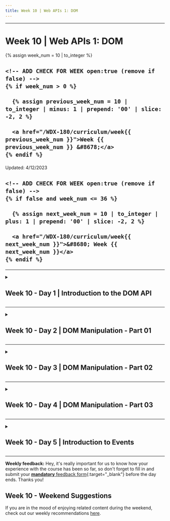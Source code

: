 ```yaml
---
title: Week 10 | Web APIs 1: DOM
---
```


<hr class="mb-0">

<h1 id="{{ Week 10-Web APIs 1: DOM | slugify }}">
  <span class="week-prefix">Week 10 |</span> Web APIs 1: DOM
</h1>

<div class="week-controls">

  {% assign week_num = 10 | to_integer %}

  <h2 class="week-controls__previous_week">

    <!-- ADD CHECK FOR WEEK open:true (remove if false) -->
    {% if week_num > 0 %}

      {% assign previous_week_num = 10 | to_integer | minus: 1 | prepend: '00' | slice: -2, 2 %}

      <a href="/WDX-180/curriculum/week{{ previous_week_num }}">Week {{ previous_week_num }} &#8678;</a>
    {% endif %}

  </h2>

  <span>Updated: 4/12/2023</span>

  <h2 class="week-controls__next_week">

    <!-- ADD CHECK FOR WEEK open:true (remove if false) -->
    {% if false and week_num <= 36 %}

      {% assign next_week_num = 10 | to_integer | plus: 1 | prepend: '00' | slice: -2, 2 %}

      <a href="/WDX-180/curriculum/week{{ next_week_num }}">&#8680; Week {{ next_week_num }}</a>
    {% endif %}

  </h2>

</div>

---

<!-- Week 10 - Day 1 | Introduction to the DOM API -->
<details markdown="1">
  <summary>
    <h2>
      <span class="summary-day">Week 10 - Day 1</span> | Introduction to the DOM API</h2>
  </summary>

### Schedule

  - [Study](#study-plan)
  - [Exercises](#exercises)
  - [Extra Resources](#extra-resources)

### Study Plan

  > "The making of good software takes time.
  > If you try to make it take less time, it will take more time."



  - [Watch: **HTML vs DOM? Let’s debug them**](https://www.youtube.com/watch?v=J-02VNxE7lE){:target="_blank"} to understand the basic difference between these two very crucial concepts in Web Development and start building an intuition around the Document Object Model (DOM).
    - **Duration:** 5min
    - **Level:** Beginner

  - **Practice time!** Now that you know the difference between HTML and the DOM, and got a first test of working with the DOM using the `DevTools`, it's time to practice those skills and become comfortable with DOM manipulation.
    - Go through this [**document**](https://developer.chrome.com/docs/devtools/dom/){:target="_blank"} and stop at each section to practice the command or tool described in your browser.

  <!-- TODO: Integrate into the curriculum (as a Module?): https://github.com/GoogleChrome/developer.chrome.com/blob/main/site/en/docs/devtools/dom/index.md -->



  <!-- TODO: Review + Add Practice -->


  - Watch lessons 1-7* from [**JavaScript DOM Manipulation Mastery: A Comprehensive Guide**](https://www.youtube.com/watch?v=BGkc6dKUZ84){:target="_blank"} and try to replicate as much as you can in your local environment.
    - **Duration:** 65min
    - **Level:** Intermediate

  _*up to `LESSON 8: DOM EVENT BASICS` section, around 01:04:46_

<!-- Summary -->

<!-- Exercises -->

<!-- Extra Resources -->

<!-- Sources and Attributions -->
  
</details>

<hr class="mt-1">

<!-- Week 10 - Day 2 | DOM Manipulation - Part 01 -->
<details markdown="1">
  <summary>
    <h2>
      <span class="summary-day">Week 10 - Day 2</span> | DOM Manipulation - Part 01</h2>
  </summary>

### Schedule

  - [Study](#study-plan-NN)
  - [Exercises](#exercises-NN)
  - [Extra Resources](#extra-resources-NN)

### Study Plan

  **Document Object Model (DOM) Manipulation - Part 01**

  HTML document is structured as a JavaScript Object. Every HTML element has a different properties which can help to manipulate it. It is possible to get, create, append or remove HTML elements using JavaScript. Check the examples below. Selecting HTML element using JavaScript is similar to selecting using CSS. To select an HTML element, we use tag name, id, class name or other attributes.

  **Getting Element**

  We can access already created element or elements using JavaScript. To access or get elements we use different methods. The code below has four _h1_ elements. Let us see the different methods to access the _h1_ elements.

  ```html
  <!DOCTYPE html>
    <html lang="en">
      <head>
        <title>Document Object Model</title>
      </head>
      <body>

      <h1 class='title' id='first-title'>First Title</h1>
      <h1 class='title' id='second-title'>Second Title</h1>
      <h1 class='title' id='third-title'>Third Title</h1>
      <h1></h1>

      </body>
    </html>
  ```

  **Getting elements by tag name**

  **_getElementsByTagName()_**:takes a tag name as a string parameter and this method returns an HTMLCollection object. An HTMLCollection is an array like object of HTML elements. The length property provides the size of the collection. Whenever we use this method we access the individual elements using index or after loop through each individual items. An HTMLCollection does not support all array methods therefore we should use regular for loop instead of forEach.

  ```js
  // syntax
  document.getElementsByTagName('tagname')
  ```

  ```js
  const allTitles = document.getElementsByTagName('h1')

  console.log(allTitles) //HTMLCollections
  console.log(allTitles.length) // 4

  for (let i = 0; i < allTitles.length; i++) {
    console.log(allTitles[i]) // prints each elements in the HTMLCollection
  }
  ```

 **Getting elements by class name**

  **_getElementsByClassName()_** method returns an HTMLCollection object. An HTMLCollection is an array like list of HTML elements. The length property provides the size of the collection. It is possible to loop through all the HTMLCollection elements. See the example below

  ```js
  //syntax
  document.getElementsByClassName('classname')
  ```

  ```js
  const allTitles = document.getElementsByClassName('title')

  console.log(allTitles) //HTMLCollections
  console.log(allTitles.length) // 4

  for (let i = 0; i < allTitles.length; i++) {
    console.log(allTitles[i]) // prints each elements in the HTMLCollection
  }
  ```

  **Getting an element by id**

  **_getElementsById()_** targets a single HTML element. We pass the id without # as an argument.

  ```js
  //syntax
  document.getElementById('id')
  ```

  ```js
  let firstTitle = document.getElementById('first-title')
  console.log(firstTitle) // <h1>First Title</h1>
  ```

  **Getting elements by using querySelector methods**

  The _document.querySelector_ method can select an HTML or HTML elements by tag name, by id or by class name.

  **_querySelector_**: can be used to select HTML element by its tag name, id or class. If the tag name is used it selects only the first element.

  ```js
  let firstTitle = document.querySelector('h1') // select the first available h1 element
  let firstTitle = document.querySelector('#first-title') // select id with first-title
  let firstTitle = document.querySelector('.title') // select the first available element with class title
  ```

  **_querySelectorAll_**: can be used to select html elements by its tag name or class. It returns a nodeList which is an array like object which supports array methods. We can use **_for loop_** or **_forEach_** to loop through each nodeList elements.

  ```js
  const allTitles = document.querySelectorAll('h1') # selects all the available h1 elements in the page

  console.log(allTitles.length) // 4
  for (let i = 0; i < allTitles.length; i++) {
    console.log(allTitles[i])
  }

  allTitles.forEach(title => console.log(title))
  const allTitles = document.querySelectorAll('.title') // the same goes for selecting using class
  ```

  **Adding attribute**

  An attribute is added in the opening tag of HTML which gives additional information about the element. Common HTML attributes: id, class, src, style, href,disabled, title, alt. Lets add id and class for the fourth title.

  ```js
  const titles = document.querySelectorAll('h1')
  titles[3].className = 'title'
  titles[3].id = 'fourth-title'
  ```

  **Adding attribute using setAttribute**

  The **_setAttribute()_** method set any html attribute. It takes two parameters the type of the attribute and the name of the attribute.
  Let's add class and id attribute for the fourth title.

  ```js
  const titles = document.querySelectorAll('h1')
  titles[3].setAttribute('class', 'title')
  titles[3].setAttribute('id', 'fourth-title')
  ```

  **Adding attribute without setAttribute**

  We can use normal object setting method to set an attribute but this can not work for all elements. Some attributes are DOM object property and they can be set directly. For instance id and class

  ```js
  //another way to setting an attribute
  titles[3].className = 'title'
  titles[3].id = 'fourth-title'
  ```

  **Adding class using classList**

  The class list method is a good method to append additional class. It does not override the original class if a class exists rather it adds additional class for the element.

  ```js
  //another way to setting an attribute: append the class, doesn't over ride
  titles[3].classList.add('title', 'header-title')
  ```

  **Removing class using remove**

  Similar to adding we can also remove class from an element. We can remove a specific class from an element.

  ```js
  //another way to setting an attribute: append the class, doesn't over ride
  titles[3].classList.remove('title', 'header-title')
  ```

### Summary

  With the examples above, you have a pretty good understanding of some basic methods that can help us manipulate HTML elements found in a webpage.

### Exercises

  **Simple Manipulation - Part 01**

  In this exercise, we want you to copy and paste the following code in an HTML file named `simple-manipulation.html` and complete the tasks listed below to a JavaScript file called `script.js`:

  ```html
  <!DOCTYPE html>
  <html lang="en">
  <head>
      <meta charset="UTF-8">
      <meta name="viewport" content="width=device-width, initial-scale=1.0">
      <title>Paragraphs with IDs</title>
  </head>
  <body>

      <p id="paragraph1">This is the first paragraph.</p>
      <p id="paragraph2">Here is the second paragraph.</p>
      <p id="paragraph3">The third paragraph is right here.</p>
      <p id="paragraph4">Finally, the fourth paragraph.</p>

      <script src="./script.js"></script>
  </body>
  </html>
  ```

  1. Get the first paragraph by using **_document.querySelector(tagname)_** and tag name
  2. Get each of the the paragraph using **_document.querySelector('#id')_** and by their id
  3. Get all the p as nodeList using **_document.querySelectorAll(tagname)_** and by their tag name
  4. Set id and class attribute for all the paragraphs using different attribute setting methods

  **IMPORTANT:** Make sure to complete all the tasks found in the **daily Progress Sheet** and update the sheet accordingly. Once you've updated the sheet, don't forget to `commit` and `push`. The progress draft sheet for this day is: **/user/week10/progress/progress.draft.w10.d02.csv**

  You should **NEVER** update the `draft` sheets directly, but rather work on a copy of them according to the instructions [found here](../week01/resources/PROGRESS-WORKFLOW.md).


### Extra Resources

  _(Nothing here yet. Feel free to contribute if you've found some useful resources.)_

### Sources and Attributions

  **Content is based on the following sources:**

  - [30 Days Of JavaScript: Document Object Model(DOM)](https://github.com/in-tech-gration/30-Days-Of-JavaScript/blob/master/21_Day_DOM/21_day_dom.md){:target="_blank"} [(Permalink)](https://github.com/in-tech-gration/30-Days-Of-JavaScript/blob/55d8e3dbc0410d64c1dc3ea5915e015a7950cf2a/21_Day_DOM/21_day_dom.md){:target="_blank"}

  Don't forget to star this awesome [repo](https://github.com/Asabeneh/30-Days-Of-JavaScript){:target="_blank"}!
  
</details>

<hr class="mt-1">

<!-- Week 10 - Day 3 | DOM Manipulation - Part 02 -->
<details markdown="1">
  <summary>
    <h2>
      <span class="summary-day">Week 10 - Day 3</span> | DOM Manipulation - Part 02</h2>
  </summary>

### Schedule

  - [Study](#study-plan-NN)
  - [Exercises](#exercises-NN)
  - [Extra Resources](#extra-resources-NN)

### Study Plan

  **Document Object Model (DOM) Manipulation - Part 02**

  Picking up where we left of in **Part 01**, below there are more ways on how you can manipulate an HTML document using JavaScript!

  **Adding Text to HTML element**

  An HTML is a build block of an opening tag, a closing tag and a text content. We can add a text content using the property _textContent_ or \*innerHTML.

  **Adding Text content using textContent**

  The _textContent_ property is used to add text to an HTML element.

  ```js
  const titles = document.querySelectorAll('h1')
  titles[3].textContent = 'Fourth Title'
  ```

  **Adding Text Content using innerHTML**

  Most people get confused between _textContent_ and _innerHTML_. _textContent_ is meant to add text to an HTML element, however innerHTML can add a text or HTML element or elements as a child.

  **Text Content**

  We assign *textContent* HTML object property to a text

  ```js
  const titles = document.querySelectorAll('h1')
  titles[3].textContent = 'Fourth Title'
  ```

  **Inner HTML**

  We use innerHTML property when we like to replace or a completely new children content to a parent element.
  It value we assign is going to be a string of HTML elements.

  ```html
  <!DOCTYPE html>
  <html lang="en">
    <head>
      <title>JavaScript for Everyone:DOM</title>
    </head>
    <body>
      <div class="wrapper">
          <h1>Asabeneh Yetayeh challenges in 2020</h1>
          <h2>30DaysOfJavaScript Challenge</h2>
          <ul></ul>
      </div>
      <script>
      const lists = `
      <li>30DaysOfPython Challenge Done</li>
              <li>30DaysOfJavaScript Challenge Ongoing</li>
              <li>30DaysOfReact Challenge Coming</li>
              <li>30DaysOfFullStack Challenge Coming</li>
              <li>30DaysOfDataAnalysis Challenge Coming</li>
              <li>30DaysOfReactNative Challenge Coming</li>
              <li>30DaysOfMachineLearning Challenge Coming</li>`
    const ul = document.querySelector('ul')
    ul.innerHTML = lists
      </script>
    </body>
  </html>
  ```

  The innerHTML property can allow us also to remove all the children of a parent element. Instead of using removeChild() I would recommend the following method.

  ```html
  <!DOCTYPE html>
  <html lang="en">
    <head>
      <title>JavaScript for Everyone:DOM</title>
    </head>
    <body>
      <div class="wrapper">
          <h1>Asabeneh Yetayeh challenges in 2020</h1>
          <h2>30DaysOfJavaScript Challenge</h2>
          <ul>
              <li>30DaysOfPython Challenge Done</li>
              <li>30DaysOfJavaScript Challenge Ongoing</li>
              <li>30DaysOfReact Challenge Coming</li>
              <li>30DaysOfFullStack Challenge Coming</li>
              <li>30DaysOfDataAnalysis Challenge Coming</li>
              <li>30DaysOfReactNative Challenge Coming</li>
              <li>30DaysOfMachineLearning Challenge Coming</li>
          </ul>
      </div>
      <script>
    const ul = document.querySelector('ul')
    ul.innerHTML = ''
      </script>
    </body>
  </html>
  ```

  **Adding style**

  **Color**

  Let us add some style to our titles. If the element has even index we give it green color else red.

  ```js
  const titles = document.querySelectorAll('h1')
  titles.forEach((title, i) => {
    title.style.fontSize = '24px' // all titles will have 24px font size
    if (i % 2 === 0) {
      title.style.color = 'green'
    } else {
      title.style.color = 'red'
    }
  })
  ```

  **Background Color**

  Let us add some style to our titles. If the element has even index we give it green color else red.

  ```js
  const titles = document.querySelectorAll('h1')
  titles.forEach((title, i) => {
    title.style.fontSize = '24px' // all titles will have 24px font size
    if (i % 2 === 0) {
      title.style.backgroundColor = 'green'
    } else {
      title.style.backgroundColor = 'red'
    }
  })
  ```

  **Font Size**

  Let us add some style to our titles. If the element has even index we give it 20px else 30px

  ```js
  const titles = document.querySelectorAll('h1')
  titles.forEach((title, i) => {
    title.style.fontSize = '24px' // all titles will have 24px font size
    if (i % 2 === 0) {
      title.style.fontSize = '20px'
    } else {
      title.style.fontSize = '30px'
    }
  })
  ```

  As you have notice, the properties of css when we use it in JavaScript is going to be a camelCase. The  following CSS properties change from background-color to backgroundColor, font-size to fontSize, font-family to fontFamily, margin-bottom to marginBottom.  

### Summary

  🌕 Now,  you are fully charged with a super power, you have completed the most important and challenging part of the challenge and in general JavaScript. You learned DOM and now you have the capability to build and develop applications. Now do some exercises for your brain and for your muscle.

### Exercises

  **Simple Manipulation - Part 02**

  In this exercise, we want you to copy the files you've submitted for the exercise from Part 01, and complete the task found below:

  > _(if you have not done the previous exercise, now is a good time to do so!)_



  1. Loop through the nodeList and get the text content of each paragraph
  2. Set a text content to paragraph the fourth paragraph,**_Fourth Paragraph_**
  3. Change stye of each paragraph using JavaScript(eg. color, background, border, font-size, font-family)
  4. Select all paragraphs and loop through each elements and give the first and third paragraph a color of green, and the second and the fourth paragraph a red color
  5. Set text content, id and class to each paragraph

  **DOM Mini Project**

  In this exercise, we want you to copy [script.js](./exercises/dom_mini_project/script.js) and [index.html](./exercises/dom_mini_project/index.html) and complete the tasks found below. Apply all the styles and functionality using JavaScript only.

  1. The year color is changing every 1 second
  2. The date and time background color is changing every on seconds
  3. Completed challenge has background green
  4. Ongoing challenge has background yellow
  5. Coming challenges have background red

  The result should be as 

  ![Project 1](./assets/dom_mini_project_challenge.gif)

  **IMPORTANT:** Make sure to complete all the tasks found in the **daily Progress Sheet** and update the sheet accordingly. Once you've updated the sheet, don't forget to `commit` and `push`. The progress draft sheet for this day is: **/user/week10/progress/progress.draft.w10.d03.csv**

  You should **NEVER** update the `draft` sheets directly, but rather work on a copy of them according to the instructions [found here](../week01/resources/PROGRESS-WORKFLOW.md).


### Extra Resources

  _(Nothing here yet. Feel free to contribute if you've found some useful resources.)_

### Sources and Attributions

  **Content is based on the following sources:**

  - [30 Days Of JavaScript: Document Object Model(DOM)](https://github.com/in-tech-gration/30-Days-Of-JavaScript/blob/master/21_Day_DOM/21_day_dom.md){:target="_blank"} [(Permalink)](https://github.com/in-tech-gration/30-Days-Of-JavaScript/blob/55d8e3dbc0410d64c1dc3ea5915e015a7950cf2a/21_Day_DOM/21_day_dom.md){:target="_blank"}

  Don't forget to star this awesome [repo](https://github.com/Asabeneh/30-Days-Of-JavaScript){:target="_blank"}!
  
</details>

<hr class="mt-1">

<!-- Week 10 - Day 4 | DOM Manipulation - Part 03 -->
<details markdown="1">
  <summary>
    <h2>
      <span class="summary-day">Week 10 - Day 4</span> | DOM Manipulation - Part 03</h2>
  </summary>

### Schedule

  - [Study](#study-plan-NN)
  - [Exercises](#exercises-NN)
  - [Extra Resources](#extra-resources-NN)

### Study Plan

  **Document Object Model (DOM) Manipulation - Part 03**

  **Creating an Element**

  To create an HTML element we use tag name. Creating an HTML element using JavaScript is very simple and straight forward. We use the method _document.createElement()_. The method takes an HTML element tag name as a string parameter.

  ```js
  // syntax
  document.createElement('tagname')
  ```

  ```html
  <!DOCTYPE html>
  <html>

  <head>
      <title>Document Object Model:30 Days Of JavaScript</title>
  </head>

  <body>

      <script>
          let title = document.createElement('h1')
          title.className = 'title'
          title.style.fontSize = '24px'
          title.textContent = 'Creating HTML element DOM Day 2'

          console.log(title)
      </script>
  </body>

  </html>
  ```

  **Creating elements**

  To create multiple elements we should use loop. Using loop we can create as many HTML elements as we want.
  After we create the element we can assign value to the different properties of the HTML object.

  ```html
  <!DOCTYPE html>
  <html>

  <head>
      <title>Document Object Model:30 Days Of JavaScript</title>
  </head>

  <body>

      <script>
          let title
          for (let i = 0; i < 3; i++) {
              title = document.createElement('h1')
              title.className = 'title'
              title.style.fontSize = '24px'
              title.textContent = i
              console.log(title)
          }
      </script>
  </body>

  </html>
  ```

  **Appending child to a parent element**

  To see a created element on the HTML document we should append it to the parent as a child element. We can access the HTML document body using *document.body*. The *document.body* support the *appendChild()* method. See the example below.

  ```html
  <!DOCTYPE html>
  <html>

  <head>
      <title>Document Object Model:30 Days Of JavaScript</title>
  </head>

  <body>

      <script>
          // creating multiple elements and appending to parent element
          let title
          for (let i = 0; i < 3; i++) {
              title = document.createElement('h1')
              title.className = 'title'
              title.style.fontSize = '24px'
              title.textContent = i
              document.body.appendChild(title)
          }
      </script>
  </body>
  </html>
  ```

  **Removing a child element from a parent node**

  After creating an HTML, we may want to remove element or elements and we can use the *removeChild()* method.

  **Example:**

  ```html
  <!DOCTYPE html>
  <html>

  <head>
      <title>Document Object Model:30 Days Of JavaScript</title>
  </head>

  <body>
      <h1>Removing child Node</h1>
      <h2>Asabeneh Yetayeh challenges in 2020</h1>
      <ul>
          <li>30DaysOfPython Challenge Done</li>
          <li>30DaysOfJavaScript Challenge Done</li>
          <li>30DaysOfReact Challenge Coming</li>
          <li>30DaysOfFullStack Challenge Coming</li>
          <li>30DaysOfDataAnalysis Challenge Coming</li>
          <li>30DaysOfReactNative Challenge Coming</li>
          <li>30DaysOfMachineLearning Challenge Coming</li>
      </ul>

      <script>
          const ul = document.querySelector('ul')
          const lists = document.querySelectorAll('li')
          for (const list of lists) {
              ul.removeChild(list)

          }
      </script>
  </body>

  </html>
  ```

  As we have see in the previous section there is a better way to eliminate all the inner HTML elements or the children of a parent element using the method *innerHTML* properties.

  ```html
  <!DOCTYPE html>
  <html>

  <head>
      <title>Document Object Model:30 Days Of JavaScript</title>
  </head>

  <body>
      <h1>Removing child Node</h1>
      <h2>Asabeneh Yetayeh challenges in 2020</h1>
      <ul>
          <li>30DaysOfPython Challenge Done</li>
          <li>30DaysOfJavaScript Challenge Done</li>
          <li>30DaysOfReact Challenge Coming</li>
          <li>30DaysOfFullStack Challenge Coming</li>
          <li>30DaysOfDataAnalysis Challenge Coming</li>
          <li>30DaysOfReactNative Challenge Coming</li>
          <li>30DaysOfMachineLearning Challenge Coming</li>
      </ul>

      <script>
          const ul = document.querySelector('ul')
          ul.innerHTML = ''
      </script>
  </body>

  </html>
  ```

  The above snippet of code cleared all the child elements.  

### Summary

  Now, you know how to destroy a created DOM element when it is needed. You learned DOM and now you have the capability to build and develop applications. Now do some exercises for your brain and for your muscle.

### Exercises

  **Number Generator**

  In this exercise, we want you to copy [index.html](./exercises/number_generator/index.html) and [script.js](./exercises/number_generator/script.js) and complete the tasks found below:

  1. Inside the div container with class name `wrapper` on the HTML document, create **dynamically** 102 `div` container, each one containing a number from 0 to 101.
  2. Append style to each number as described below:
    - Even numbers background is green
    - Odd numbers background is yellow
    - Prime numbers background is red

  The expected output should be as shown in the image below. 

  ![Number Generator](./assets/number_generators.png)

  **Countries List**

  In this exercise, we want you to copy [countries.js](./exercises/countries_list/countries.js) and [index.html](./exercises/countries_list/index.html) and use the countries array provided to display **dynamically** all countries as shown in the image below:

  ![World Countries List](./assets/countries_list.png)

  **Asabeneh's Challenge**

  In this exercise, we want you to copy [script.js](./exercises/asabeneh_challenge/script.js) and [index.html](./exercises/asabeneh_challenge/index.html) and use the asabenehChallenges2020 array provided to display **dynamically** its content as show in the image below: 

  ![Challenge Information](./assets/dom_mini_project_challenge_info_day_2.3.gif)

  > Note: The drop down button has been created using [*details*](https://www.w3schools.com/tags/tag_details.asp){:target="_blank"} HTML element.



  **IMPORTANT:** Make sure to complete all the tasks found in the **daily Progress Sheet** and update the sheet accordingly. Once you've updated the sheet, don't forget to `commit` and `push`. The progress draft sheet for this day is: **/user/week10/progress/progress.draft.w10.d04.csv**

  You should **NEVER** update the `draft` sheets directly, but rather work on a copy of them according to the instructions [found here](../week01/resources/PROGRESS-WORKFLOW.md).


### Extra Resources

  _(Nothing here yet. Feel free to contribute if you've found some useful resources.)_

### Sources and Attributions

  **Content is based on the following sources:**

  - [30 Days Of JavaScript: Document Object Model(DOM)](https://github.com/in-tech-gration/30-Days-Of-JavaScript/blob/master/22_Day_Manipulating_DOM_object/22_day_manipulating_DOM_object.md){:target="_blank"} [(Permalink)](https://github.com/in-tech-gration/30-Days-Of-JavaScript/blob/55d8e3dbc0410d64c1dc3ea5915e015a7950cf2a/22_Day_Manipulating_DOM_object/22_day_manipulating_DOM_object.md){:target="_blank"}

  Don't forget to star this awesome [repo](https://github.com/Asabeneh/30-Days-Of-JavaScript){:target="_blank"}!
  
</details>

<hr class="mt-1">

<!-- Week 10 - Day 5 | Introduction to Events -->
<details markdown="1">
  <summary>
    <h2>
      <span class="summary-day">Week 10 - Day 5</span> | Introduction to Events</h2>
  </summary>

### Schedule

  - [Study](#study-plan)
  - [Exercises](#exercises)
  - [Extra Resources](#extra-resources)

### Study Plan

  <!-- TODO: Review + Add Practice -->


  - Watch lessons 8-9* from [**JavaScript DOM Manipulation Mastery: A Comprehensive Guide**](https://www.youtube.com/watch?v=BGkc6dKUZ84){:target="_blank"} and try to replicate as much as you can in your local environment.
    - **Duration:** 20min
    - **Level:** Intermediate

  _*Starting from `LESSON 8: DOM EVENT BASICS` around 01:04:46 up to the end of the video_

  ---



  - Now Let's use the `study-lenses` tool to study "Just enough DOM":

    - Sync your forked WDX-180 repo with the original repo
    - Download the changes locally by running: `git pull`
    - Run `npm run update:submodules`
    - `lenses2 curriculum/modules/javascript/denepo/inside-javascript/02-just-enough-dom`

<!-- Summary -->

<!-- Exercises -->

<!-- Extra Resources -->

<!-- Sources and Attributions -->
  
</details>


<hr class="mt-1">

**Weekly feedback:** Hey, it's really important for us to know how your experience with the course has been so far, so don't forget to fill in and submit your [**mandatory** feedback form](https://forms.gle/S6Zg3bbS2uuwsSZF9){:target="_blank"} before the day ends. Thanks you!

## Week 10 - Weekend Suggestions

If you are in the mood of enjoying related content during the weekend, check out our weekly recommendations [here](WEEKEND.md).